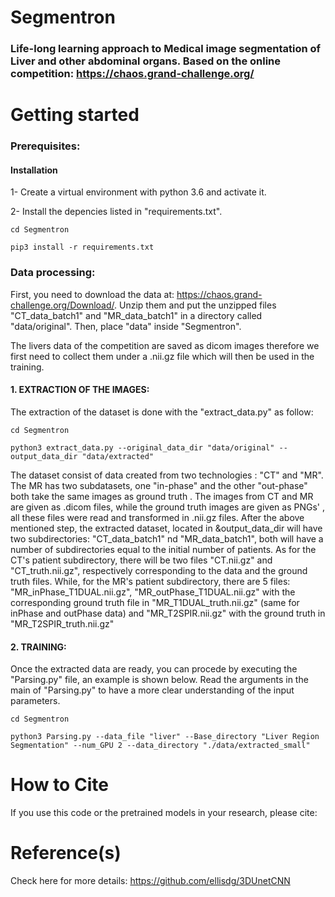 # Segmentron
### Life-long learning approach to Medical image segmentation of Liver and other abdominal organs. Based on the online competition: https://chaos.grand-challenge.org/

Getting started
===========

### Prerequisites:
#### Installation

1- Create a virtual environment with python 3.6 and activate it.

2- Install the depencies listed in "requirements.txt".

```
cd Segmentron

pip3 install -r requirements.txt

```

### Data processing:
First, you need to download the data at: https://chaos.grand-challenge.org/Download/.
Unzip them and put the unzipped files "CT_data_batch1" and "MR_data_batch1" in a directory called "data/original".
Then, place "data" inside "Segmentron".

The livers data of the competition are saved as dicom images therefore we first need to collect them under a .nii.gz file
which will then be used in the training.


#### 1. EXTRACTION OF THE IMAGES:

The extraction of the dataset is done with the "extract_data.py" as follow:

```
cd Segmentron

python3 extract_data.py --original_data_dir "data/original" --output_data_dir "data/extracted"

```

The dataset consist of data created from two technologies : "CT" and "MR". The MR has two subdatasets, one "in-phase" and the other "out-phase" both take the same images as ground truth .
The images from CT and MR are given as .dicom files, while the ground truth images are given as PNGs' , all these files were read and transformed in .nii.gz files.
After the above mentioned step, the extracted dataset, located in &output_data_dir will have two subdirectories: "CT_data_batch1" nd "MR_data_batch1", both will have a number of subdirectories equal to the initial number of patients.
As for the CT's patient subdirectory, there will be two files "CT.nii.gz" and  "CT_truth.nii.gz", respectively corresponding to the data and the ground truth files.
While, for the MR's patient subdirectory, there are 5 files: "MR_inPhase_T1DUAL.nii.gz", "MR_outPhase_T1DUAL.nii.gz" with the corresponding ground truth file in "MR_T1DUAL_truth.nii.gz" (same for inPhase and outPhase data) and "MR_T2SPIR.nii.gz" with the ground truth in "MR_T2SPIR_truth.nii.gz" 

#### 2. TRAINING:
Once the extracted data are ready, you can procede by executing the "Parsing.py" file, an example is shown below.
Read the arguments in the main of "Parsing.py" to have a more clear understanding of the input parameters.

```
cd Segmentron

python3 Parsing.py --data_file "liver" --Base_directory "Liver Region Segmentation" --num_GPU 2 --data_directory "./data/extracted_small"

```


How to Cite
===========
If you use this code or the pretrained models in your research,
please cite:


Reference(s)
===========
Check here for more details: https://github.com/ellisdg/3DUnetCNN
